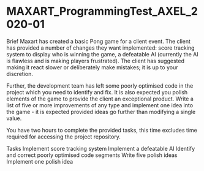 # MAXART_ProgrammingTest_AXEL_2020-01

Brief
Maxart has created a basic Pong game for a client event. The client has provided a number of changes they want implemented: score tracking system to display who is winning the game, a defeatable AI (currently the AI is flawless and is making players frustrated). The client has suggested making it react slower or deliberately make mistakes; it is up to your discretion.

Further, the development team has left some poorly optimised code in the project which you need to identify and fix. It is also expected you polish elements of the game to provide the client an exceptional product. Write a list of five or more improvements of any type and implement one idea into the game - it is expected provided ideas go further than modifying a single value.

You have two hours to complete the provided tasks, this time excludes time required for accessing the project repository.

Tasks
  Implement score tracking system
  Implement a defeatable AI
  Identify and correct poorly optimised code segments
  Write five polish ideas
  Implement one polish idea
